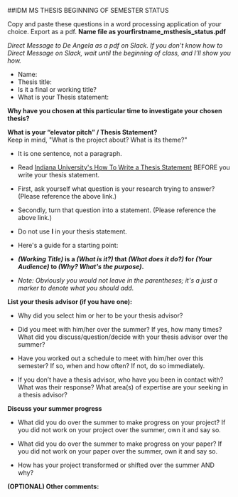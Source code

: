 ##IDM MS THESIS BEGINNING OF SEMESTER STATUS Copy and paste these questions in a word processing application of your choice.Export as a pdf. **Name file as yourfirstname_msthesis_status.pdf***Direct Message to De Angela as a pdf on Slack. If you don't know how to Direct Message on Slack, wait until the beginning of class, and I'll show you how.* * Name:* Thesis title:* Is it a final or working title?* What is your Thesis statement:**Why have you chosen at this particular time to investigate your chosen thesis?****What is your “elevator pitch” / Thesis Statement?**<br>Keep in mind, "What is the project about? What is its theme?"* It is one sentence, not a paragraph.* Read [Indiana University's How To Write a Thesis Statement](http://www.indiana.edu/~wts/pamphlets/thesis_statement.shtml) BEFORE you write your thesis statement. * First, ask yourself what question is your research trying  to answer? (Please reference the above link.) * Secondly, turn that question into a statement. (Please reference the above link.) * Do not use **I** in your thesis statement.* Here's a guide for a starting point:  * ***(Working Title)* is a *(What is it?)* that *(What does it do?)* for *(Your Audience)* to *(Why? What's the purpose)*.**  * *Note: Obviously you would not leave in the parentheses; it's a just a marker to denote what you should add.***List your thesis advisor (if you have one):** * Why did you select him or her to be your thesis advisor? * Did you meet with him/her over the summer? If yes, how many times? What did you discuss/question/decide with your thesis advisor over the summer? * Have you worked out a schedule to meet with him/her over this semester? If so, when and how often? If not, do so immediately. * If you don’t have a thesis advisor, who have you been in contact with? What was their response? What area(s) of expertise are your seeking in a thesis advisor?**Discuss your summer progress*** What did you do over the summer to make progress on your project? If you did not work on your project over the summer, own it and say so.* What did you do over the summer to make progress on your paper? If you did not work on your paper over the summer, own it and say so.* How has your project transformed or shifted over the summer AND why?**(OPTIONAL) Other comments:**